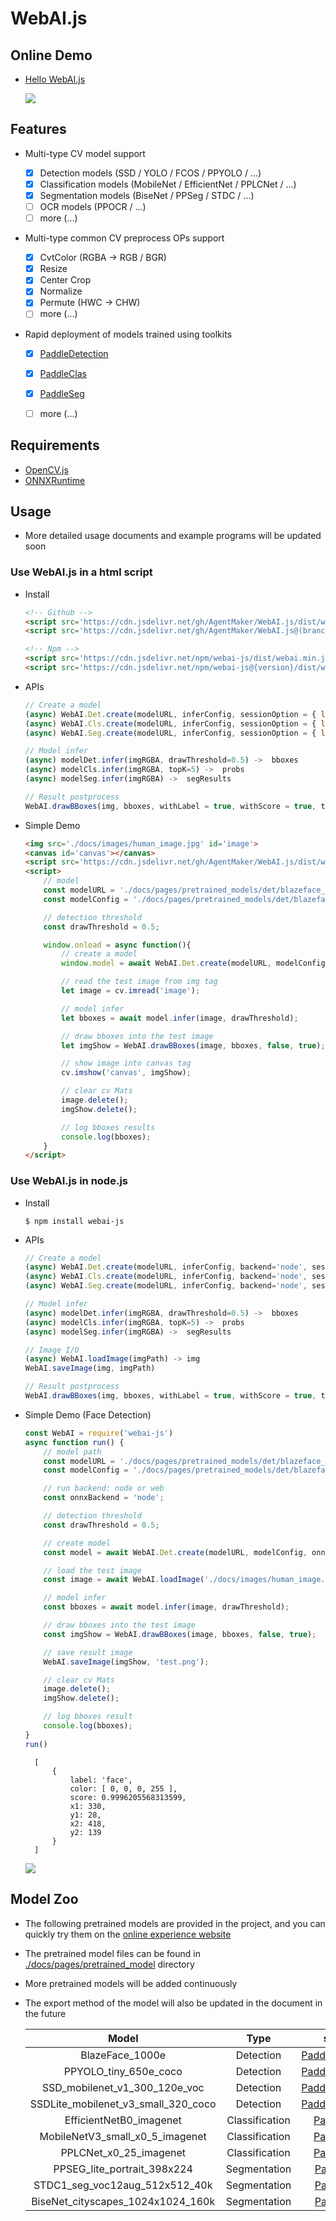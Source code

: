 # WebAI.js
## Online Demo
* [Hello WebAI.js](https://AgentMaker.github.io/WebAI.js)

    ![](./docs/images/demo.png)

## Features
* Multi-type CV model support

    * [x] Detection models (SSD / YOLO / FCOS / PPYOLO / ...)
    * [x] Classification models (MobileNet / EfficientNet / PPLCNet / ...)
    * [x] Segmentation models (BiseNet / PPSeg / STDC / ...)
    * [ ] OCR models (PPOCR / ...)
    * [ ] more (...)

* Multi-type common CV preprocess OPs support

    * [x] CvtColor (RGBA -> RGB / BGR)
    * [x] Resize
    * [x] Center Crop
    * [x] Normalize
    * [x] Permute (HWC -> CHW)
    * [ ] more (...)

* Rapid deployment of models trained using toolkits

    * [x] [PaddleDetection][PaddleDetection]
    * [x] [PaddleClas][PaddleClas]
    * [x] [PaddleSeg][PaddleSeg]
    * [ ] more (...)


## Requirements
* [OpenCV.js](https://docs.opencv.org/4.5.5/d5/d10/tutorial_js_root.html)
* [ONNXRuntime](https://github.com/microsoft/onnxruntime)

## Usage
* More detailed usage documents and example programs will be updated soon

### Use WebAI.js in a html script
* Install

    ```html
    <!-- Github -->
    <script src='https://cdn.jsdelivr.net/gh/AgentMaker/WebAI.js/dist/webai.min.js'></script>
    <script src='https://cdn.jsdelivr.net/gh/AgentMaker/WebAI.js@(branch)/dist/webai.min.js'></script>

    <!-- Npm -->
    <script src='https://cdn.jsdelivr.net/npm/webai-js/dist/webai.min.js'></script>
    <script src='https://cdn.jsdelivr.net/npm/webai-js@{version}/dist/webai.min.js'></script>
    ```

* APIs

    ```js
    // Create a model
    (async) WebAI.Det.create(modelURL, inferConfig, sessionOption = { logSeverityLevel: 4 }) -> modelDet
    (async) WebAI.Cls.create(modelURL, inferConfig, sessionOption = { logSeverityLevel: 4 }) -> modelCls
    (async) WebAI.Seg.create(modelURL, inferConfig, sessionOption = { logSeverityLevel: 4 }) -> modelSeg

    // Model infer
    (async) modelDet.infer(imgRGBA, drawThreshold=0.5) ->  bboxes
    (async) modelCls.infer(imgRGBA, topK=5) ->  probs
    (async) modelSeg.infer(imgRGBA) ->  segResults

    // Result postprocess
    WebAI.drawBBoxes(img, bboxes, withLabel = true, withScore = true, thickness = 2.0, lineType = 8, fontFace = 0, fontScale = 0.7) -> imgDrawed
    ```

* Simple Demo

    ```html
    <img src='./docs/images/human_image.jpg' id='image'>
    <canvas id='canvas'></canvas>
    <script src='https://cdn.jsdelivr.net/gh/AgentMaker/WebAI.js/dist/webai.min.js'></script>
    <script>
        // model
        const modelURL = './docs/pages/pretrained_models/det/blazeface_1000e/model.onnx';
        const modelConfig = './docs/pages/pretrained_models/det/blazeface_1000e/configs.json';

        // detection threshold
        const drawThreshold = 0.5;

        window.onload = async function(){
            // create a model
            window.model = await WebAI.Det.create(modelURL, modelConfig);

            // read the test image from img tag
            let image = cv.imread('image');

            // model infer
            let bboxes = await model.infer(image, drawThreshold);

            // draw bboxes into the test image
            let imgShow = WebAI.drawBBoxes(image, bboxes, false, true);

            // show image into canvas tag
            cv.imshow('canvas', imgShow);      

            // clear cv Mats
            image.delete();
            imgShow.delete();

            // log bboxes results
            console.log(bboxes);
        }
    </script>
    ```

### Use WebAI.js in node.js
* Install

    ```shell
    $ npm install webai-js
    ```

* APIs

    ```js
    // Create a model
    (async) WebAI.Det.create(modelURL, inferConfig, backend='node', sessionOption = { logSeverityLevel: 4 }) -> modelDet
    (async) WebAI.Cls.create(modelURL, inferConfig, backend='node', sessionOption = { logSeverityLevel: 4 }) -> modelCls
    (async) WebAI.Seg.create(modelURL, inferConfig, backend='node', sessionOption = { logSeverityLevel: 4 }) -> modelSeg

    // Model infer
    (async) modelDet.infer(imgRGBA, drawThreshold=0.5) ->  bboxes
    (async) modelCls.infer(imgRGBA, topK=5) ->  probs
    (async) modelSeg.infer(imgRGBA) ->  segResults

    // Image I/O
    (async) WebAI.loadImage(imgPath) -> img
    WebAI.saveImage(img, imgPath)

    // Result postprocess
    WebAI.drawBBoxes(img, bboxes, withLabel = true, withScore = true, thickness = 2.0, lineType = 8, fontFace = 0, fontScale = 0.7) -> imgDrawed
    ```


* Simple Demo (Face Detection)

    ```js
    const WebAI = require('webai-js')
    async function run() {
        // model path
        const modelURL = './docs/pages/pretrained_models/det/blazeface_1000e/model.onnx';
        const modelConfig = './docs/pages/pretrained_models/det/blazeface_1000e/configs.json';

        // run backend: node or web
        const onnxBackend = 'node';

        // detection threshold
        const drawThreshold = 0.5;

        // create model
        const model = await WebAI.Det.create(modelURL, modelConfig, onnxBackend);

        // load the test image
        const image = await WebAI.loadImage('./docs/images/human_image.jpg');

        // model infer
        const bboxes = await model.infer(image, drawThreshold);

        // draw bboxes into the test image
        const imgShow = WebAI.drawBBoxes(image, bboxes, false, true);

        // save result image
        WebAI.saveImage(imgShow, 'test.png');

        // clear cv Mats
        image.delete();
        imgShow.delete();

        // log bboxes result
        console.log(bboxes);
    }
    run()
    ```
        [
            {
                label: 'face',
                color: [ 0, 0, 0, 255 ],
                score: 0.9996205568313599,
                x1: 330,
                y1: 28,
                x2: 418,
                y2: 139
            }
        ]
    ![](./docs/images/face_det_demo.png)
## Model Zoo
* The following pretrained models are provided in the project, and you can quickly try them on the [online experience website](https://AgentMaker.github.io/WebAI.js)
* The pretrained model files can be found in [./docs/pages/pretrained_model](./docs/pages/pretrained_model) directory
* More pretrained models will be added continuously
* The export method of the model will also be updated in the document in the future

    |Model|Type|source|
    |:-:|:-:|:-:|
    |BlazeFace_1000e|Detection|[PaddleDetection][PaddleDetection]|
    |PPYOLO_tiny_650e_coco|Detection|[PaddleDetection][PaddleDetection]|
    |SSD_mobilenet_v1_300_120e_voc|Detection|[PaddleDetection][PaddleDetection]|
    |SSDLite_mobilenet_v3_small_320_coco|Detection|[PaddleDetection][PaddleDetection]|
    |EfficientNetB0_imagenet|Classification|[PaddleClas][PaddleClas]|
    |MobileNetV3_small_x0_5_imagenet|Classification|[PaddleClas][PaddleClas]|
    |PPLCNet_x0_25_imagenet|Classification|[PaddleClas][PaddleClas]|
    |PPSEG_lite_portrait_398x224|Segmentation|[PaddleSeg][PaddleSeg]|
    |STDC1_seg_voc12aug_512x512_40k|Segmentation|[PaddleSeg][PaddleSeg]|
    |BiseNet_cityscapes_1024x1024_160k|Segmentation|[PaddleSeg][PaddleSeg]|

[PaddleDetection]:https://www.github.com/PaddlePaddle/PaddleDetection
[PaddleClas]:https://www.github.com/PaddlePaddle/PaddleClas
[PaddleSeg]:https://www.github.com/PaddlePaddle/PaddleSeg